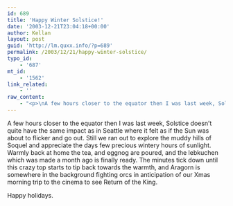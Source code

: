 ```yaml
---
id: 689
title: 'Happy Winter Solstice!'
date: '2003-12-21T23:04:18+00:00'
author: Kellan
layout: post
guid: 'http://lm.quxx.info/?p=689'
permalink: /2003/12/21/happy-winter-solstice/
typo_id:
    - '687'
mt_id:
    - '1562'
link_related:
    - ''
raw_content:
    - "<p>\nA few hours closer to the equator then I was last week, Solstice doesn\\'t quite have the same impact as in Seattle where it felt as if the Sun was about to flicker and go out.  Still we ran out to explore the muddy hills of Soquel and appreciate the days few precious wintery hours of sunlight.  Warmly back at home the tea, and eggnog are poured, and the lebkuchen which was made a month ago is finally ready.  The minutes tick down until this crazy top starts to tip back towards the warmth, and Aragorn is somewhere in the background fighting orcs in anticipation of our Xmas morning trip to the cinema to see Return of the King.\n</p>\n<p>\nHappy holidays.\n</p>"
---
```


A few hours closer to the equator then I was last week, Solstice doesn’t quite have the same impact as in Seattle where it felt as if the Sun was about to flicker and go out. Still we ran out to explore the muddy hills of Soquel and appreciate the days few precious wintery hours of sunlight. Warmly back at home the tea, and eggnog are poured, and the lebkuchen which was made a month ago is finally ready. The minutes tick down until this crazy top starts to tip back towards the warmth, and Aragorn is somewhere in the background fighting orcs in anticipation of our Xmas morning trip to the cinema to see Return of the King.

Happy holidays.